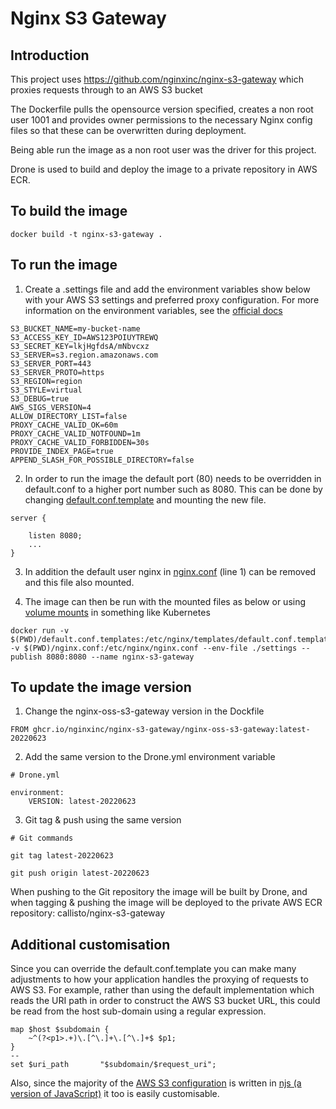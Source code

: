 # Nginx S3 Gateway

## Introduction

This project uses https://github.com/nginxinc/nginx-s3-gateway which proxies requests through to an AWS S3 bucket

The Dockerfile pulls the opensource version specified, creates a non root user 1001 and provides owner permissions to the necessary Nginx config files so that these can be overwritten during deployment.

Being able run the image as a non root user was the driver for this project.

Drone is used to build and deploy the image to a private repository in AWS ECR.

## To build the image
```
docker build -t nginx-s3-gateway .
```
## To run the image
1. Create a .settings file and add the environment variables show below with your AWS S3 settings and preferred proxy configuration.
For more information on the environment variables, see the [official docs](https://github.com/nginxinc/nginx-s3-gateway/blob/master/docs/getting_started.md#configuration)
```
S3_BUCKET_NAME=my-bucket-name
S3_ACCESS_KEY_ID=AWS123POIUYTREWQ
S3_SECRET_KEY=lkjHgfdsA/mNbvcxz
S3_SERVER=s3.region.amazonaws.com
S3_SERVER_PORT=443
S3_SERVER_PROTO=https
S3_REGION=region
S3_STYLE=virtual
S3_DEBUG=true
AWS_SIGS_VERSION=4
ALLOW_DIRECTORY_LIST=false
PROXY_CACHE_VALID_OK=60m
PROXY_CACHE_VALID_NOTFOUND=1m
PROXY_CACHE_VALID_FORBIDDEN=30s
PROVIDE_INDEX_PAGE=true
APPEND_SLASH_FOR_POSSIBLE_DIRECTORY=false

```



2. In order to run the image the default port (80) needs to be overridden in default.conf to a higher port number such as 8080. This can be done by changing [default.conf.template](https://github.com/nginxinc/nginx-s3-gateway/blob/master/common/etc/nginx/templates/default.conf.template) and mounting the new file. 
```
server {
    
    listen 8080;        
    ...
}

```
3. In addition the default user nginx in [nginx.conf](https://github.com/nginxinc/nginx-s3-gateway/blob/master/common/etc/nginx/nginx.conf) (line 1) can be removed and this file also mounted. 

4. The image can then be run with the mounted files as below or using [volume mounts](https://kubernetes.io/docs/concepts/storage/volumes/) in something like Kubernetes 

```
docker run -v $(PWD)/default.conf.templates:/etc/nginx/templates/default.conf.templates -v $(PWD)/nginx.conf:/etc/nginx/nginx.conf --env-file ./settings --publish 8080:8080 --name nginx-s3-gateway
```

## To update the image version
1. Change the nginx-oss-s3-gateway version in the Dockfile
```
FROM ghcr.io/nginxinc/nginx-s3-gateway/nginx-oss-s3-gateway:latest-20220623
```
2. Add the same version to the Drone.yml environment variable
```
# Drone.yml

environment:
    VERSION: latest-20220623
```
3. Git tag & push using the same version
```
# Git commands

git tag latest-20220623 

git push origin latest-20220623
```

When pushing to the Git repository the image will be built by Drone, and when tagging & pushing the image will be deployed to the private AWS ECR repository: callisto/nginx-s3-gateway

## Additional customisation
Since you can override the default.conf.template you can make many adjustments to how your application handles the proxying of requests to AWS S3. For example, rather than using the default implementation which reads the URI path in order to construct the AWS S3 bucket URL, this could be read from the host sub-domain using a regular expression. 
```
map $host $subdomain {
    ~^(?<p1>.+)\.[^\.]+\.[^\.]+$ $p1;    
}
--
set $uri_path       "$subdomain/$request_uri";
```
Also, since the majority of the [AWS S3 configuration](https://github.com/nginxinc/nginx-s3-gateway/blob/master/common/etc/nginx/include/s3gateway.js) is written in [njs (a version of JavaScript)](https://nginx.org/en/docs/njs/) it too is easily customisable.
